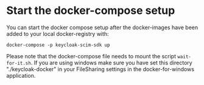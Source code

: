 # Start the docker-compose setup

You can start the docker compose setup after the docker-images have been added to your local docker-registry with:

`docker-compose -p keycloak-scim-sdk up`

Please note that the docker-compose file needs to mount the script `wait-for-it.sh`. If you are using windows make
sure you have set this directory "./keycloak-docker" in your FileSharing settings in the docker-for-windows
application.